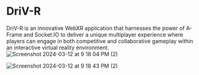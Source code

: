 # DriV-R
 DriV-R is an innovative WebXR application that harnesses the power of A-Frame and Socket.IO to deliver a unique multiplayer experience where players can engage in both competitive and collaborative gameplay within an interactive virtual reality environment. 
![Screenshot 2024-03-12 at 9 18 04 PM (2)](https://github.com/David-Esewe/DriV-R/assets/99945065/9642bc87-279c-4892-b5c2-a735b56c6f39)

![Screenshot 2024-03-12 at 9 18 43 PM (2)](https://github.com/David-Esewe/DriV-R/assets/99945065/66873514-54a7-4339-a6a7-9a9bfe2ad130)
